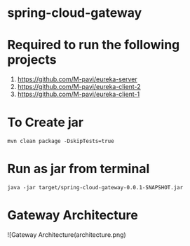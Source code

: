 # spring-cloud-gateway

# Required to run the following projects
1. https://github.com/M-pavi/eureka-server
2. https://github.com/M-pavi/eureka-client-2
3. https://github.com/M-pavi/eureka-client-1

# To Create jar
 `mvn clean package -DskipTests=true`

# Run as jar from terminal
`java -jar target/spring-cloud-gateway-0.0.1-SNAPSHOT.jar`

# Gateway Architecture
![Gateway Architecture(architecture.png)